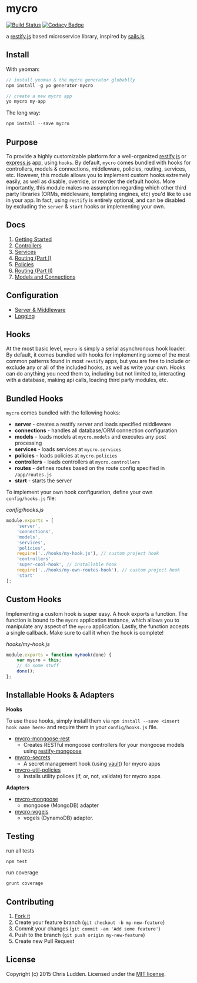 # mycro
[![Build Status](https://travis-ci.org/cludden/mycro.svg?branch=master)](https://travis-ci.org/cludden/mycro) [![Codacy Badge](https://api.codacy.com/project/badge/grade/5b759953fe0248b1a241bc8700f64e61)](https://www.codacy.com/app/chris-ludden/mycro)


a [restify.js](http://restify.com) based microservice library, inspired by [sails.js](http://sailsjs.org)  


## Install
With yeoman:
```javascript
// install yeoman & the mycro generator globablly
npm install -g yo generator-mycro

// create a new mycro app
yo mycro my-app
```

The long way:
```javascript
npm install --save mycro
```

## Purpose
To provide a highly customizable platform for a well-organized [restify.js](http://restify.com) or [express.js](http://expressjs.com) app, using `hooks`. By default, `mycro` comes bundled with hooks for controllers, models & connections, middleware, policies, routing, services, etc. However, this module allows you to implement custom hooks extremely easily, as well as disable, override, or reorder the default hooks. More importantly, this module makes no assumption regarding which other third party libraries (ORMs, middleware, templating engines, etc) you'd like to use in your app. In fact, using `restify` is entirely optional, and can be disabled by excluding the `server` & `start` hooks or implementing your own.


## Docs
1. [Getting Started](/docs/getting-started.md)
2. [Controllers](/docs/controllers.md)
3. [Services](/docs/services.md)
4. [Routing (Part I)](/docs/routing-01.md)
5. [Policies](/docs/policies.md)
6. [Routing (Part II)](/docs/routing-02.md)
7. [Models and Connections](/docs/models-and-connections.md)


## Configuration
- [Server & Middleware](/docs/middleware.md)
- [Logging](/docs/logging.md)


## Hooks
At the most basic level, `mycro` is simply a serial asynchronous hook loader. By default, it comes bundled with hooks for implementing some of the most common patterns found in most `restify` apps, but you are free to include or exclude any or all of the included hooks, as well as write your own. Hooks can do anything you need them to, including but not limited to, interacting with a database, making api calls, loading third party modules, etc.

## Bundled Hooks
`mycro` comes bundled with the following hooks:
- **server** - creates a restify server and loads specified middleware
- **connections** - handles all database/ORM connection configuration
- **models** - loads models at `mycro.models` and executes any post processing
- **services** - loads services at `mycro.services`
- **policies** - loads policies at `mycro.policies`
- **controllers** - loads controllers at `mycro.controllers`
- **routes** - defines routes based on the route config specified in `/app/routes.js`
- **start** - starts the server


To implement your own hook configuration, define your own `config/hooks.js` file:


*config/hooks.js*
```javascript
module.exports = [
    'server',
    'connections',
    'models',
    'services',
    'policies',
    require('../hooks/my-hook.js'), // custom project hook
    'controllers',
    'super-cool-hook', // installable hook
    require('../hooks/my-own-routes-hook'), // custom project hook
    'start'
];
```


## Custom Hooks
Implementing a custom hook is super easy. A hook exports a function. The function is bound to the `mycro` application instance, which allows you to manipulate any aspect of the `mycro` application. Lastly, the function accepts a single callback. Make sure to call it when the hook is complete!


*hooks/my-hook.js*
```javascript
module.exports = function myHook(done) {
    var mycro = this;
    // do some stuff
    done();
};
```


## Installable Hooks & Adapters
**Hooks**


To use these hooks, simply install them via `npm install --save <insert hook name here>` and require them in your `config/hooks.js` file.


- [mycro-mongoose-rest](https://github.com/cludden/mycro-mongoose-rest)
    - Creates RESTful mongoose controllers for your mongoose models using [restify-mongoose](https://github.com/saintedlama/restify-mongoose)
- [mycro-secrets](https://github.com/cludden/mycro-secrets)
    - A secret management hook (using [vault](https://www.vaultproject.io)) for mycro apps
- [mycro-util-policies](https://github.com/kutllerskaggs/mycro-util-policies)
    - Installs utility polices (if, or, not, validate) for mycro apps


**Adapters**


- [mycro-mongoose](https://github.com/cludden/mycro-mongoose)
    - mongoose (MongoDB) adapter
- [mycro-vogels](https://github.com/cludden/mycro-vogels)
    - vogels (DynamoDB) adapter.


## Testing
run all tests  
```javascript
npm test
```

run coverage
```javascript
grunt coverage
```


## Contributing
1. [Fork it](https://github.com/cludden/mycro/fork)
2. Create your feature branch (`git checkout -b my-new-feature`)
3. Commit your changes (`git commit -am 'Add some feature'`)
4. Push to the branch (`git push origin my-new-feature`)
5. Create new Pull Request


## License
Copyright (c) 2015 Chris Ludden.
Licensed under the [MIT license](LICENSE.md).
